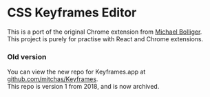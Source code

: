 # CSS Keyframes Editor

This is a port of the original Chrome extension from [Michael Bolliger](https://michaelbolliger.com/). <br>
This project is purely for practise with React and Chrome extensions.

### Old version

You can view the new repo for Keyframes.app at [github.com/mitchas/Keyframes](https://github.com/mitchas/Keyframes). <br>
This repo is version 1 from 2018, and is now archived.
